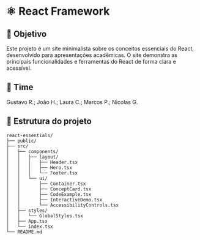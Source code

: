# ⚛️ React Framework

## 🎯 Objetivo

Este projeto é um site minimalista sobre os conceitos essenciais do React, desenvolvido para apresentações acadêmicas. O site demonstra as principais funcionalidades e ferramentas do React de forma clara e acessível.

## 👥 Time

Gustavo R.; João H.; Laura C.; Marcos P.; Nicolas G.

## 📁 Estrutura do projeto
```
react-essentials/
├── public/
├── src/
│   ├── components/
│   │   ├── layout/
│   │   │   ├── Header.tsx
│   │   │   ├── Hero.tsx
│   │   │   └── Footer.tsx
│   │   └── ui/
│   │       ├── Container.tsx
│   │       ├── ConceptCard.tsx
│   │       ├── CodeExample.tsx
│   │       ├── InteractiveDemo.tsx
│   │       └── AccessibilityControls.tsx
│   ├── styles/
│   │   └── GlobalStyles.tsx
│   ├── App.tsx
│   └── index.tsx
└── README.md
 ```
